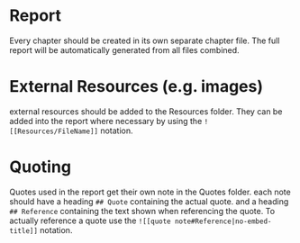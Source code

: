 # Report
Every chapter should be created in its own separate chapter file. The full report will be automatically generated from all files combined.

# External Resources (e.g. images)
external resources should be added to the Resources folder. They can be added into the report where necessary by using the `![[Resources/FileName]]` notation.

# Quoting
Quotes used in the report get their own note in the Quotes folder. each note should have a heading `## Quote` containing the actual quote. and a heading `## Reference` containing the text shown when referencing the quote.
To actually reference a quote use the `![[quote note#Reference|no-embed-title]]` notation.